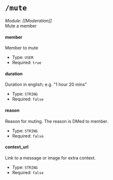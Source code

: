 # `/mute`
*Module: [[Moderation]]*<br>
Mute a member
#### member
Member to mute
- Type: `USER`
- Required: `true`
#### duration
Duration in english; e.g. "1 hour 20 mins"
- Type: `STRING`
- Required: `false`
#### reason
Reason for muting. The reason is DMed to member.
- Type: `STRING`
- Required: `false`
#### context_url
Link to a message or image for extra context.
- Type: `STRING`
- Required: `false`